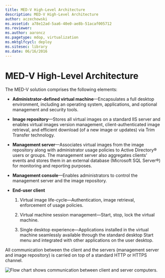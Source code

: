 ```yaml
---
title: MED-V High-Level Architecture
description: MED-V High-Level Architecture
author: aczechowski
ms.assetid: a78e12ad-5aa6-40e0-ae8b-51acaf005712
ms.reviewer:
ms.author: aaroncz
ms.pagetype: mdop, virtualization
ms.mktglfcycl: deploy
ms.sitesec: library
ms.date: 06/16/2016
---
```



# MED-V High-Level Architecture


The MED-V solution comprises the following elements:

-   **Administrator-defined virtual machine**—Encapsulates a full desktop environment, including an operating system, applications, and optional management and security tools.

-   **Image repository**—Stores all virtual images on a standard IIS server and enables virtual images version management, client-authenticated image retrieval, and efficient download (of a new image or updates) via Trim Transfer technology.

-   **Management server**—Associates virtual images from the image repository along with administrator usage policies to Active Directory® users or groups. The management server also aggregates clients' events and stores them in an external database (Microsoft SQL Server®) for monitoring and reporting purposes.

-   **Management console**—Enables administrators to control the management server and the image repository.

-   **End-user client**

    1.  Virtual image life-cycle—Authentication, image retrieval, enforcement of usage policies.

    2.  Virtual machine session management—Start, stop, lock the virtual machine.

    3.  Single desktop experience—Applications installed in the virtual machine seamlessly available through the standard desktop Start menu and integrated with other applications on the user desktop.

All communication between the client and the servers (management server and image repository) is carried on top of a standard HTTP or HTTPS channel.

![Flow chart shows communication between client and server computers.](images/506f54d0-38fa-446a-8070-17ae26da5355.gif)


